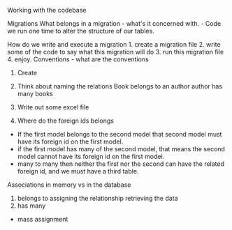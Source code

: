 Working with the codebase

Migrations
  What belongs in a migration - what's it concerned with.
     - Code we run one time to alter the structure of our tables.

  How do we write and execute a migration
    1. create a migration file
    2. write some of the code to say what this migration will do
    3. run this migration file
    4. enjoy.
  Conventions - what are the conventions

  1. Create

1. Think about naming the relations
Book belongs to an author
author has many books

2. Write out some excel file

3. Where do the foreign ids belongs
 - If the first model belongs to the second model
  that second model must have its foreign id on the first model.
 - if the first model has many of the second model, that means the second model cannot have its foreign id on the first model.
 - many to many then neither the first nor the second can have the related foreign id, and we must have a third table.


Associations
  in memory vs in the database
  1. belongs to
     assigning the relationship
     retrieving the data
  2. has many
  - mass assignment
